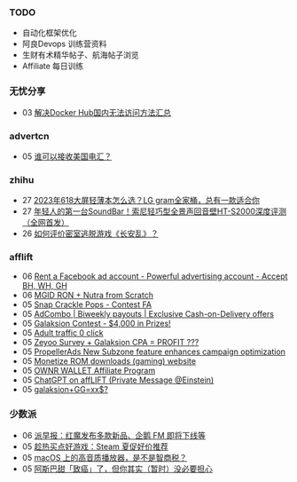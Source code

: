### TODO
-  自动化框架优化
-  阿良Devops 训练营资料
-  生财有术精华帖子、航海帖子浏览
-  Affiliate 每日训练

### 无忧分享
<!-- ruyo:START -->
-  03 [解决Docker Hub国内无法访问方法汇总](https://51.ruyo.net/18416.html)<!-- ruyo:END -->

### advertcn
<!-- advertcn:START -->
-  05 [谁可以接收美国电汇？](https://www.advertcn.com/forum.php?mod=viewthread&tid=111080)<!-- advertcn:END -->

### zhihu
<!-- zhihu:START -->
-  27 [2023年618大屏轻薄本怎么选？LG gram全家桶，总有一款适合你](http://zhuanlan.zhihu.com/p/632641888?utm_campaign=rss&utm_medium=rss&utm_source=rss&utm_content=title)
-  27 [年轻人的第一台SoundBar！索尼轻巧型全景声回音壁HT-S2000深度评测（全网首发）](http://zhuanlan.zhihu.com/p/630990296?utm_campaign=rss&utm_medium=rss&utm_source=rss&utm_content=title)
-  26 [如何评价密室逃脱游戏《长安乱》？](http://www.zhihu.com/question/563950552/answer/3045961312?utm_campaign=rss&utm_medium=rss&utm_source=rss&utm_content=title)<!-- zhihu:END -->

### afflift
<!-- afflift:START -->
-  06 [Rent a Facebook ad account - Powerful advertising account - Accept BH, WH, GH](https://afflift.com/f/threads/rent-a-facebook-ad-account-powerful-advertising-account-accept-bh-wh-gh.11067/?utm_source=rss&utm_medium=rss)
-  06 [MGID RON + Nutra from Scratch](https://afflift.com/f/threads/mgid-ron-nutra-from-scratch.10949/?utm_source=rss&utm_medium=rss)
-  05 [Snap Crackle Pops - Contest FA](https://afflift.com/f/threads/snap-crackle-pops-contest-fa.11235/?utm_source=rss&utm_medium=rss)
-  05 [AdCombo | Biweekly payouts | Exclusive Cash-on-Delivery offers](https://afflift.com/f/threads/adcombo-biweekly-payouts-exclusive-cash-on-delivery-offers.3509/?utm_source=rss&utm_medium=rss)
-  05 [Galaksion Contest - $4,000 in Prizes!](https://afflift.com/f/threads/galaksion-contest-4-000-in-prizes.11219/?utm_source=rss&utm_medium=rss)
-  05 [Adult traffic 0 click](https://afflift.com/f/threads/adult-traffic-0-click.11232/?utm_source=rss&utm_medium=rss)
-  05 [Zeyoo Survey + Galaksion CPA = PROFIT ???](https://afflift.com/f/threads/zeyoo-survey-galaksion-cpa-profit.10574/?utm_source=rss&utm_medium=rss)
-  05 [PropellerAds New Subzone feature enhances campaign optimization](https://afflift.com/f/threads/propellerads-new-subzone-feature-enhances-campaign-optimization.11221/?utm_source=rss&utm_medium=rss)
-  05 [Monetize ROM downloads &lpar;gaming&rpar; website](https://afflift.com/f/threads/monetize-rom-downloads-gaming-website.11227/?utm_source=rss&utm_medium=rss)
-  05 [OWNR WALLET Affiliate Program](https://afflift.com/f/threads/ownr-wallet-affiliate-program.9733/?utm_source=rss&utm_medium=rss)
-  05 [ChatGPT on affLIFT &lpar;Private Message @Einstein&rpar;](https://afflift.com/f/threads/chatgpt-on-afflift-private-message-einstein.10922/?utm_source=rss&utm_medium=rss)
-  05 [galaksion+GG=xx$?](https://afflift.com/f/threads/galaksion-gg-xx.11220/?utm_source=rss&utm_medium=rss)<!-- afflift:END -->

### 少数派
<!-- sspai:START -->
-  06 [派早报：红魔发布多款新品、企鹅 FM 即将下线等](https://sspai.com/post/80870)
-  05 [趁热买点好游戏：Steam 夏促好价推荐](https://sspai.com/post/80854)
-  05 [macOS 上的高音质播放器，是不是智商税？](https://sspai.com/post/80703)
-  05 [阿斯巴甜「致癌」了，但你其实（暂时）没必要担心](https://sspai.com/post/80856)<!-- sspai:END -->
